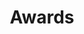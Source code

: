 ---
# An instance of the Accomplishments widget.
# Documentation: https://wowchemy.com/docs/page-builder/
widget: accomplishments

# This file represents a page section.
headless: true

# Order that this section appears on the page.
weight: 50

# Note: `&shy;` is used to add a 'soft' hyphen in a long heading.
title: 'Awards'
subtitle:

# Date format
#   Refer to https://wowchemy.com/docs/customization/#date-format
date_format: Jan 2006

# Accomplishments.
#   Add/remove as many `item` blocks below as you like.
#   `title`, `organization`, and `date_start` are the required parameters.
#   Leave other parameters empty if not required.
#   Begin multi-line descriptions with YAML's `|2-` multi-line prefix.
item:
  - certificate_url: 
    date_end: ''
    date_start: '2021-02-01'
    description: 'Awardee: Yuan Gao'
    organization: IEEE Transactions on Instrumentation and Measurement
    organization_url: ''
    title: Outstanding Associate Editor
    url: ''
  - certificate_url: 
    date_end: ''
    date_start: '2020-01-01'
    description: 'Awardee: Yuan Gao'
    organization: IEEE Transactions on Instrumentation and Measurement
    organization_url: ''
    title: Outstanding Reviewer Award
    url: ''
  - certificate_url: 
    date_end: ''
    date_start: '2019-01-01'
    description: 'Awardee: Yuan Gao'
    organization: IEEE Transactions on Instrumentation and Measurement
    organization_url: ''
    title: Outstanding Reviewer Award
    url: ''
  - certificate_url: 
    date_end: ''
    date_start: '2019-01-01'
    description: 'Awardee: Yuan Gao, M. T. Ghasr, K. Ying, M. Dvorsky, A. Boots, D. Plamer and R. Zoughi'
    organization: IEEE I2MTC
    organization_url: ''
    title: Best Student Paper (2nd Place)
    url: ''
  - certificate_url: 
    date_end: ''
    date_start: '2019-01-01'
    description: 'Awardee: Y. Gao, M. T. Ghasr and R. Zoughi'
    organization: IEEE APS
    organization_url: ''
    title: Student Paper Competition Honorable Mention Award
    url: ''
  - certificate_url: 
    date_end: ''
    date_start: '2018-01-01'
    description: 'Awardee: Y. Gao, M. T. Ghasr and R. Zoughi'
    organization: IEEE I2MTC
    organization_url: ''
    title: Travel Grant
    url: ''
  - certificate_url: 
    date_end: ''
    date_start: '2016-01-01'
    description: 'Awardee: Yuan Gao'
    organization: IEEE I&M
    organization_url: ''
    title: Graduate Fellowship Award
    url: ''
design:
  columns: '1'
---